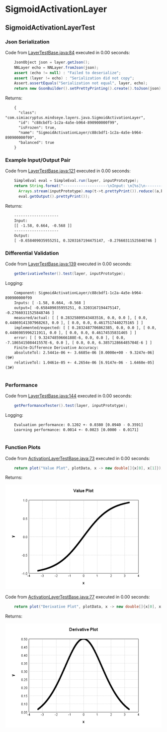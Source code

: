 # SigmoidActivationLayer
## SigmoidActivationLayerTest
### Json Serialization
Code from [LayerTestBase.java:84](../../../../../../../../MindsEye/src/test/java/com/simiacryptus/mindseye/layers/LayerTestBase.java#L84) executed in 0.00 seconds: 
```java
    JsonObject json = layer.getJson();
    NNLayer echo = NNLayer.fromJson(json);
    assert (echo != null) : "Failed to deserialize";
    assert (layer != echo) : "Serialization did not copy";
    Assert.assertEquals("Serialization not equal", layer, echo);
    return new GsonBuilder().setPrettyPrinting().create().toJson(json);
```

Returns: 

```
    {
      "class": "com.simiacryptus.mindseye.layers.java.SigmoidActivationLayer",
      "id": "c88cbdf1-1c2a-4a5e-b964-890900000f99",
      "isFrozen": true,
      "name": "SigmoidActivationLayer/c88cbdf1-1c2a-4a5e-b964-890900000f99",
      "balanced": true
    }
```



### Example Input/Output Pair
Code from [LayerTestBase.java:121](../../../../../../../../MindsEye/src/test/java/com/simiacryptus/mindseye/layers/LayerTestBase.java#L121) executed in 0.00 seconds: 
```java
    SimpleEval eval = SimpleEval.run(layer, inputPrototype);
    return String.format("--------------------\nInput: \n[%s]\n--------------------\nOutput: \n%s",
      Arrays.stream(inputPrototype).map(t->t.prettyPrint()).reduce((a,b)->a+",\n"+b).get(),
      eval.getOutput().prettyPrint());
```

Returns: 

```
    --------------------
    Input: 
    [[ -1.58, 0.664, -0.568 ]]
    --------------------
    Output: 
    [ -0.658409035955251, 0.3203167194475147, -0.27660311525848746 ]
```



### Differential Validation
Code from [LayerTestBase.java:139](../../../../../../../../MindsEye/src/test/java/com/simiacryptus/mindseye/layers/LayerTestBase.java#L139) executed in 0.00 seconds: 
```java
    getDerivativeTester().test(layer, inputPrototype);
```
Logging: 
```
    Component: SigmoidActivationLayer/c88cbdf1-1c2a-4a5e-b964-890900000f99
    Inputs: [ -1.58, 0.664, -0.568 ]
    output=[ -0.658409035955251, 0.3203167194475147, -0.27660311525848746 ]
    measured/actual: [ [ 0.28325809543483516, 0.0, 0.0 ], [ 0.0, 0.44869141307968263, 0.0 ], [ 0.0, 0.0, 0.4617517440275165 ] ]
    implemented/expected: [ [ 0.2832487706862385, 0.0, 0.0 ], [ 0.0, 0.4486985996211911, 0.0 ], [ 0.0, 0.0, 0.46174535831465 ] ]
    error: [ [ 9.32474859666188E-6, 0.0, 0.0 ], [ 0.0, -7.186541508441557E-6, 0.0 ], [ 0.0, 0.0, 6.385712866485704E-6 ] ]
    Finite-Difference Derivative Accuracy:
    absoluteTol: 2.5441e-06 +- 3.6685e-06 [0.0000e+00 - 9.3247e-06] (9#)
    relativeTol: 1.0461e-05 +- 4.2654e-06 [6.9147e-06 - 1.6460e-05] (3#)
    
```

### Performance
Code from [LayerTestBase.java:144](../../../../../../../../MindsEye/src/test/java/com/simiacryptus/mindseye/layers/LayerTestBase.java#L144) executed in 0.00 seconds: 
```java
    getPerformanceTester().test(layer, inputPrototype);
```
Logging: 
```
    Evaluation performance: 0.1202 +- 0.0380 [0.0940 - 0.3591]
    Learning performance: 0.0014 +- 0.0023 [0.0000 - 0.0171]
    
```

### Function Plots
Code from [ActivationLayerTestBase.java:73](../../../../../../../../MindsEye/src/test/java/com/simiacryptus/mindseye/layers/java/ActivationLayerTestBase.java#L73) executed in 0.00 seconds: 
```java
    return plot("Value Plot", plotData, x -> new double[]{x[0], x[1]});
```

Returns: 

![Result](etc/test.1.png)



Code from [ActivationLayerTestBase.java:77](../../../../../../../../MindsEye/src/test/java/com/simiacryptus/mindseye/layers/java/ActivationLayerTestBase.java#L77) executed in 0.00 seconds: 
```java
    return plot("Derivative Plot", plotData, x -> new double[]{x[0], x[2]});
```

Returns: 

![Result](etc/test.2.png)



